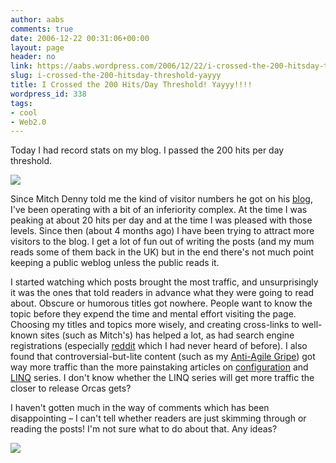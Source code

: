 ```yaml
---
author: aabs
comments: true
date: 2006-12-22 00:31:06+00:00
layout: page
header: no
link: https://aabs.wordpress.com/2006/12/22/i-crossed-the-200-hitsday-threshold-yayyy/
slug: i-crossed-the-200-hitsday-threshold-yayyy
title: I Crossed the 200 Hits/Day Threshold! Yayyy!!!!
wordpress_id: 338
tags:
- cool
- Web2.0
---
```


Today I had record stats on my blog. I passed the 200 hits per day threshold.

![](http://farm1.static.flickr.com/165/329544171_e9c0c61fd8_o_d.png)

Since Mitch Denny told me the kind of visitor numbers he got on his [blog](http://notgartner.wordpress.com), I've been operating with a bit of an inferiority complex. At the time I was peaking at about 20 hits per day and at the time I was pleased with those levels. Since then (about 4 months ago) I have been trying to attract more visitors to the blog. I get a lot of fun out of writing the posts (and my mum reads some of them back in the UK) but in the end there's not much point keeping a public weblog unless the public reads it.

I started watching which posts brought the most traffic, and unsurprisingly it was the ones that told readers in advance what they were going to read about. Obscure or humorous titles got nowhere. People want to know the topic before they expend the time and mental effort visiting the page. Choosing my titles and topics more wisely, and creating cross-links to well-known sites (such as Mitch's) has helped a lot, as had search engine registrations (especially [reddit](http://programming.reddit.com/) which I had never heard of before). I also found that controversial-but-lite content (such as my [Anti-Agile Gripe](http://aabs.wordpress.com/2006/12/18/another-anti-agile-gripe/)) got way more traffic than the more painstaking articles on [configuration](http://aabs.wordpress.com/configuration/) and [LINQ](http://aabs.wordpress.com/linq/) series. I don't know whether the LINQ series will get more traffic the closer to release Orcas gets?

I haven't gotten much in the way of comments which has been disappointing – I can't tell whether readers are just skimming through or reading the posts! I'm not sure what to do about that. Any ideas?

![](http://farm1.static.flickr.com/148/329544172_3e75f6102a_o_d.png)
